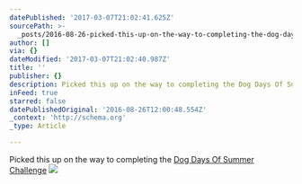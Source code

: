 ```yaml
---
datePublished: '2017-03-07T21:02:41.625Z'
sourcePath: >-
  _posts/2016-08-26-picked-this-up-on-the-way-to-completing-the-dog-days-of-summ.md
author: []
via: {}
dateModified: '2017-03-07T21:02:40.987Z'
title: ''
publisher: {}
description: Picked this up on the way to completing the Dog Days Of Summer Challenge
inFeed: true
starred: false
datePublishedOriginal: '2016-08-26T12:00:48.554Z'
_context: 'http://schema.org'
_type: Article

---
```

Picked this up on the way to completing the [Dog Days Of Summer Challenge][0]
![](https://the-grid-user-content.s3-us-west-2.amazonaws.com/9c434b27-a128-4371-8275-46cff52f0844.png)

[0]: http://log.concept2.com/challenges/dog-days "Dog Days Of Summer Challenge"